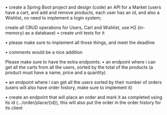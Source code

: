 • create a Spring Boot project and design (code) an API for a Market (users have a cart, and add and remove products, each user has an id, and also a Wishlist, no need to implement a login system;

create all CRUD operations for Users, Cart and Wishlist, use H2 (in-memory) as a database)
• create unit tests for it

• please make sure to implement all those things, and meet the deadline

• comments would be a nice addition

Please make sure to have the extra endpoints:
• an endpoint where i can get all the carts from all the users, sorted by the total of the products (a product must have a name, price and a quantity)

• an endpoint where i can get all the users sorted by their number of orders (users will also have order history, make sure to implement it)

• create an endpoint that will place an order and mark it as completed using its id (.../order/place/{id}), this will also put the order in the order history for its client
